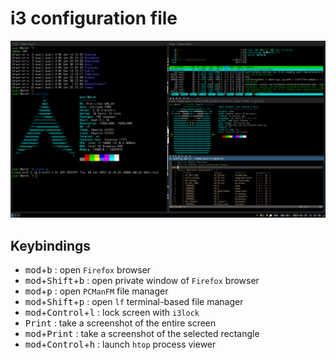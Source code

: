 # i3 configuration file

![Screenshot](./screenshot.png)

## Keybindings

- <kbd>mod</kbd>+<kbd>b</kbd> : open `Firefox` browser
- <kbd>mod</kbd>+<kbd>Shift</kbd>+<kbd>b</kbd> : open private window of `Firefox` browser
- <kbd>mod</kbd>+<kbd>p</kbd> : open `PCManFM` file manager
- <kbd>mod</kbd>+<kbd>Shift</kbd>+<kbd>p</kbd> : open `lf` terminal-based file manager
- <kbd>mod</kbd>+<kbd>Control</kbd>+<kbd>l</kbd> : lock screen with `i3lock`
- <kbd>Print</kbd> : take a screenshot of the entire screen
- <kbd>mod</kbd>+<kbd>Print</kbd> : take a screenshot of the selected rectangle
- <kbd>mod</kbd>+<kbd>Control</kbd>+<kbd>h</kbd> : launch `htop` process viewer
